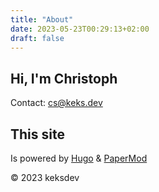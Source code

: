 ```yaml
---
title: "About"
date: 2023-05-23T00:29:13+02:00
draft: false
---
```

## Hi, I'm Christoph
Contact: cs@keks.dev

## This site

Is powered by [Hugo](https://gohugo.io) & [PaperMod](https://github.com/adityatelange/hugo-PaperMod/)

© 2023 keksdev